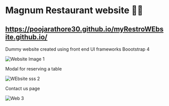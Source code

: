 # Magnum Restaurant website 🍔🍿
## https://poojarathore30.github.io/myRestroWEbsite.github.io/
Dummy website created using front end UI frameworks Boootstrap 4

![Website Image 1](https://github.com/poojarathore30/myRestroWEbsite.github.io/blob/master/screencapture-file-E-technologies-web-D-REstaurantWEbsite-RestaurantWebsite-index-html-2020-05-14-23_46_07.png)


Modal for reserving a table

![WEbsite sss 2](https://github.com/poojarathore30/myRestroWEbsite.github.io/blob/master/screencapture-file-E-technologies-web-D-REstaurantWEbsite-RestaurantWebsite-index-html-2020-05-15-00_11_40.png)

Contact us page


![Web 3](https://github.com/poojarathore30/myRestroWEbsite.github.io/blob/master/screencapture-file-E-technologies-web-D-REstaurantWEbsite-RestaurantWebsite-contactus-html-2020-05-14-23_46_34.png)
